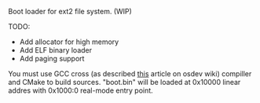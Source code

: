 Boot loader for ext2 file system. (WIP)

TODO:
- Add allocator for high memory
- Add ELF binary loader
- Add paging support

You must use GCC cross (as described [this](https://wiki.osdev.org/GCC_Cross-Compiler) article on osdev wiki) compiller and CMake to build sources.
"boot.bin" will be loaded at 0x10000 linear addres with 0x1000:0 real-mode entry point.
